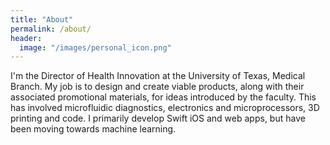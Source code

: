 ```yaml
---
title: "About"
permalink: /about/
header:
  image: "/images/personal_icon.png"
---
```

I'm the Director of Health Innovation at the University of Texas, Medical Branch. My job is to design and create viable products, along with their associated promotional materials, for ideas introduced by the faculty. This has involved microfluidic diagnostics, electronics and microprocessors, 3D printing and code. I primarily develop Swift iOS and web apps, but have been moving towards machine learning.
